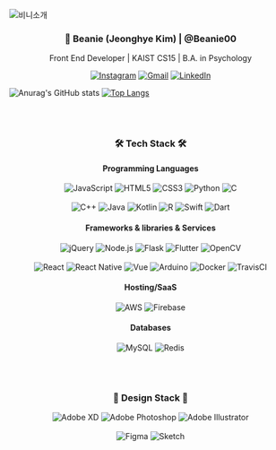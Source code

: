 ![비니소개](https://user-images.githubusercontent.com/38916051/134462734-dd180760-e136-4cc4-a149-5e6f3fa6a43c.jpg)

<h3 align="center"> 👋 Beanie (Jeonghye Kim) | @Beanie00 </h3>

<p align="center"> Front End Developer | KAIST CS15 | B.A. in Psychology</p>
<p align="center">
<a href="https://instagram.com/kimjh3882" target="_blank"><img alt="Instagram" src="https://img.shields.io/badge/Instagram-%23E4405F.svg?style=for-the-badge&logo=Instagram&logoColor=white"/></a>
<a href="https://mail.google.com/mail/u/0/?fs=1&tf=cm&source=mailto&to=kimjh3882@gmail.com" target="_blank"><img alt="Gmail" src="https://img.shields.io/badge/Gmail-D14836?style=for-the-badge&logo=gmail&logoColor=white" /></a>
<a href="https://www.linkedin.com/in/%EC%A0%95%ED%98%9C-%EA%B9%80-b051051b6/" target="_blank"><img alt="LinkedIn" src="https://img.shields.io/badge/linkedin-%230077B5.svg?style=for-the-badge&logo=linkedin&logoColor=white"/></a></p>

![Anurag's GitHub stats](https://github-readme-stats.vercel.app/api?username=beanie00&show_icons=true&title_color=20585e&icon_color=20585e&bg_color=f7fdfd&hide_border=true&count_private=true)
[![Top Langs](https://github-readme-stats.vercel.app/api/top-langs/?username=anuraghazra&layout=compact&title_color=20585e&icon_color=20585e&bg_color=f7fdfd&hide_border=true&count_private=true)](https://github.com/kimjh3882/github-readme-stats)

<br></br>
<h3 align="center"> 🛠 Tech Stack 🛠 </h3>

<h4 align="center"> Programming Languages </h4>
<p align="center"> <img alt="JavaScript" src="https://img.shields.io/badge/javascript-%23323330.svg?style=for-the-badge&logo=javascript&logoColor=%23F7DF1E"/>
<img alt="HTML5" src="https://img.shields.io/badge/html5-%23E34F26.svg?style=for-the-badge&logo=html5&logoColor=white"/>
<img alt="CSS3" src="https://img.shields.io/badge/css3-%231572B6.svg?style=for-the-badge&logo=css3&logoColor=white"/>
<img alt="Python" src="https://img.shields.io/badge/python-%2314354C.svg?style=for-the-badge&logo=python&logoColor=white"/>
<img alt="C" src="https://img.shields.io/badge/c-%2300599C.svg?style=for-the-badge&logo=c&logoColor=white"/>
<br></br>
<img alt="C++" src="https://img.shields.io/badge/c++-%2300599C.svg?style=for-the-badge&logo=c%2B%2B&logoColor=white"/>
<img alt="Java" src="https://img.shields.io/badge/java-%23ED8B00.svg?style=for-the-badge&logo=java&logoColor=white"/>
<img alt="Kotlin" src="https://img.shields.io/badge/kotlin-%230095D5.svg?style=for-the-badge&logo=kotlin&logoColor=white"/>
<img alt="R" src="https://img.shields.io/badge/r-%23276DC3.svg?style=for-the-badge&logo=r&logoColor=white"/>
<img alt="Swift" src="https://img.shields.io/badge/swift-%23FA7343.svg?style=for-the-badge&logo=swift&logoColor=white"/>
<img alt="Dart" src="https://img.shields.io/badge/dart-%230175C2.svg?style=for-the-badge&logo=dart&logoColor=white"/> </p>


<h4 align="center"> Frameworks & libraries & Services </h4>
<p align="center">
<img alt="jQuery" src="https://img.shields.io/badge/jquery-%230769AD.svg?style=for-the-badge&logo=jquery&logoColor=white"/>
<img alt="Node.js" src="https://img.shields.io/badge/Node.js-339933?style=for-the-badge&logo=nodedotjs&logoColor=white"/>
<img alt="Flask" src="https://img.shields.io/badge/flask-%23000.svg?style=for-the-badge&logo=flask&logoColor=white"/>
<img alt="Flutter" src="https://img.shields.io/badge/Flutter-%2302569B.svg?style=for-the-badge&logo=Flutter&logoColor=white" />
<img alt="OpenCV" src="https://img.shields.io/badge/opencv-%23white.svg?style=for-the-badge&logo=opencv&logoColor=white"/>
<br></br>
<img alt="React" src="https://img.shields.io/badge/React-20232A?style=for-the-badge&logo=react&logoColor=61DAFB"/>
<img alt="React Native" src="https://img.shields.io/badge/react_native-%2320232a.svg?style=for-the-badge&logo=react&logoColor=%2361DAFB"/> 
<img alt="Vue" src="https://img.shields.io/badge/Vue.js-35495E?style=for-the-badge&logo=vuedotjs&logoColor=4FC08D"/> 
<img alt="Arduino" src="https://img.shields.io/badge/-Arduino-00979D?style=for-the-badge&logo=Arduino&logoColor=white"/> 
<img alt="Docker" src="https://img.shields.io/badge/docker-%230db7ed.svg?style=for-the-badge&logo=docker&logoColor=white"/>
<img alt="TravisCI" src="https://img.shields.io/badge/travisci-%232B2F33.svg?style=for-the-badge&logo=travis&logoColor=white"/>
</p>

<h4 align="center"> Hosting/SaaS </h4>
<p align="center"><img alt="AWS" src="https://img.shields.io/badge/AWS-%23FF9900.svg?style=for-the-badge&logo=amazon-aws&logoColor=white"/>
<img alt="Firebase" src="https://img.shields.io/badge/firebase-%23039BE5.svg?style=for-the-badge&logo=firebase"/></p>

<h4 align="center"> Databases </h4>
<p align="center"> <img alt="MySQL" src="https://img.shields.io/badge/mysql-%2300f.svg?style=for-the-badge&logo=mysql&logoColor=white"/>
<img alt="Redis" src="https://img.shields.io/badge/redis-%23DD0031.svg?style=for-the-badge&logo=redis&logoColor=white"/></p>
<br></br>
<h3 align="center"> 🎨 Design Stack 🎨 </h3>
<p align="center">
<img alt="Adobe XD" src="https://img.shields.io/badge/adobexd-%23FF26BE.svg?style=for-the-badge&logo=adobexd&logoColor=white"/>
<img alt="Adobe Photoshop" src="https://img.shields.io/badge/adobephotoshop-%2331A8FF.svg?style=for-the-badge&logo=adobephotoshop&logoColor=white"/>
<img alt="Adobe Illustrator" src="https://img.shields.io/badge/adobeillustrator-%23FF9A00.svg?style=for-the-badge&logo=adobeillustrator&logoColor=white"/>
<br></br>
<img alt="Figma" src="https://img.shields.io/badge/figma-%23F24E1E.svg?style=for-the-badge&logo=figma&logoColor=white"/> <img alt="Sketch" src="https://img.shields.io/badge/Canva-%2300C4CC.svg?style=for-the-badge&logo=Canva&logoColor=white"/></p>
